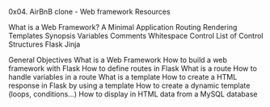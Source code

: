 0x04. AirBnB clone - Web framework
Resources

What is a Web Framework?
A Minimal Application
Routing
Rendering Templates
Synopsis
Variables
Comments
Whitespace Control
List of Control Structures
Flask
Jinja

General Objectives
What is a Web Framework
How to build a web framework with Flask
How to define routes in Flask
What is a route
How to handle variables in a route
What is a template
How to create a HTML response in Flask by using a template
How to create a dynamic template (loops, conditions…)
How to display in HTML data from a MySQL database
